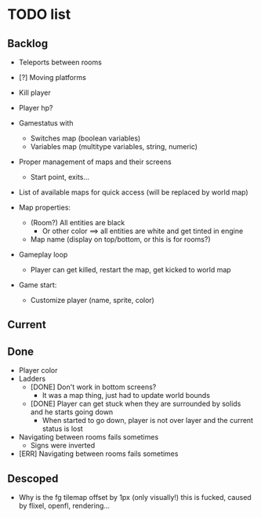 # TODO list

## Backlog

- Teleports between rooms
- [?] Moving platforms
- Kill player
- Player hp?

- Gamestatus with
    - Switches map (boolean variables)
    - Variables map (multitype variables, string, numeric)

- Proper management of maps and their screens
    - Start point, exits...
- List of available maps for quick access (will be replaced by world map)
- Map properties: 
    - (Room?) All entities are black
        - Or other color ==> all entities are white and get tinted in engine
    - Map name (display on top/bottom, or this is for rooms?)
    
- Gameplay loop
    - Player can get killed, restart the map, get kicked to world map

- Game start:
    - Customize player (name, sprite, color)

## Current

## Done

- Player color
- Ladders
    - [DONE] Don't work in bottom screens?
        - It was a map thing, just had to update world bounds
    - [DONE] Player can get stuck when they are surrounded by solids and he starts going down
        - When started to go down, player is not over layer and the current status is lost
- Navigating between rooms fails sometimes
    - Signs were inverted
- [ERR] Navigating between rooms fails sometimes

## Descoped

- Why is the fg tilemap offset by 1px (only visually!)
    this is fucked, caused by flixel, openfl, rendering...
